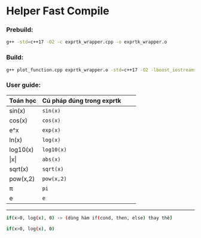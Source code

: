 # Helper Fast Compile

### Prebuild:
```sh
g++ -std=c++17 -O2 -c exprtk_wrapper.cpp -o exprtk_wrapper.o
```
### Build:
```sh
g++ plot_function.cpp exprtk_wrapper.o -std=c++17 -O2 -lboost_iostreams -lboost_system -lboost_filesystem -o plot_function
```

### User guide:

| Toán học | Cú pháp đúng trong exprtk |   |          |
| -------- | ------------------------- | - | -------- |
| sin(x)   | `sin(x)`                  |   |          |
| cos(x)   | `cos(x)`                  |   |          |
| e^x      | `exp(x)`                  |   |          |
| ln(x)    | `log(x)`                  |   |          |
| log10(x) | `log10(x)`                |   |          |
| \|x\|    | `abs(x)`                  |   |          |
| sqrt(x)  | `sqrt(x)`                 |   |          |
| pow(x,2) | `pow(x,2)`                |   |          |
| π        | `pi`                      |   |          |
| e        | `e`                       |   |          |
-------------------------------------------------------


```sh
if(x>0, log(x), 0) -> (dùng hàm if(cond, then, else) thay thế)

if(x>0, log(x), 0)
```